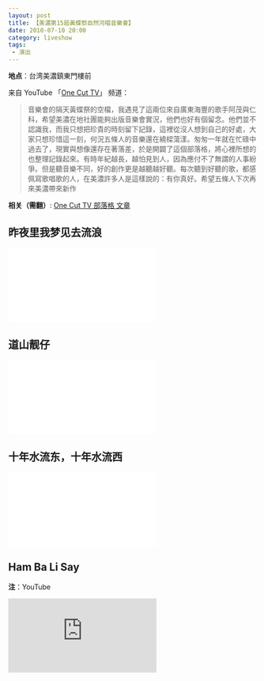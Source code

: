 ```yaml
---
layout: post
title: 【美濃第15屆黃蝶祭自然河唱音樂會】
date: 2010-07-10 20:00
category: liveshow
tags:
 - 演出
---
```

**地点**：台湾美濃鎮東門樓前

来自 YouTube 「[One Cut TV](https://www.youtube.com/watch?v=9vMJYVrqVVU)」 频道：

> 音樂會的隔天黃蝶祭的空檔，我遇見了這兩位來自廣東海豐的歌手阿茂與仁科，希望美濃在地社團能夠出版音樂會實況，他們也好有個留念。他們並不認識我，而我只想把珍貴的時刻留下記錄，這裡從沒人想到自己的好處，大家只想珍惜這一刻，何況五條人的音樂還在繞樑蕩漾。匆匆一年就在忙碌中過去了，現實與想像還存在著落差，於是開闢了這個部落格，將心裡所想的也整理記錄起來。有時年紀越長，越怕見到人，因為應付不了無謂的人事紛爭。但是聽音樂不同，好的創作更是越聽越好聽。每次聽到好聽的歌，都感佩寫歌唱歌的人，在美濃許多人是這樣說的：有你真好。希望五條人下次再來美濃帶來新作

**相关（需翻）**: 
[One Cut TV 部落格 文章](https://onecuttv.blogspot.com/search?q=%E4%BA%94%E6%A2%9D%E4%BA%BA)

## 昨夜里我梦见去流浪

<div class="iframe-container">
<iframe class="responsive-iframe" src="//player.bilibili.com/player.html?aid=754022667&bvid=BV1Gk4y1m71M&cid=218616241&page=1" frameborder="no" allowfullscreen="true"></iframe>
</div>

## 道山靓仔

<div class="iframe-container">
<iframe class="responsive-iframe" src="//player.bilibili.com/player.html?aid=584043799&bvid=BV1nz4y1Q7Qs&cid=217333644&page=1" frameborder="no" allowfullscreen="true"></iframe>
</div>

## 十年水流东，十年水流西

<div class="iframe-container">
<iframe class="responsive-iframe" src="//player.bilibili.com/player.html?aid=499031462&bvid=BV1wK411n7n2&cid=217718917&page=1" frameborder="no" allowfullscreen="true"></iframe>
</div>

## Ham Ba Li Say
**注**：YouTube

<div class="iframe-container">
<iframe class="responsive-iframe" src="https://www.youtube.com/embed/rBSEW46CyI8" frameborder="no" allowfullscreen="true"></iframe>
</div>